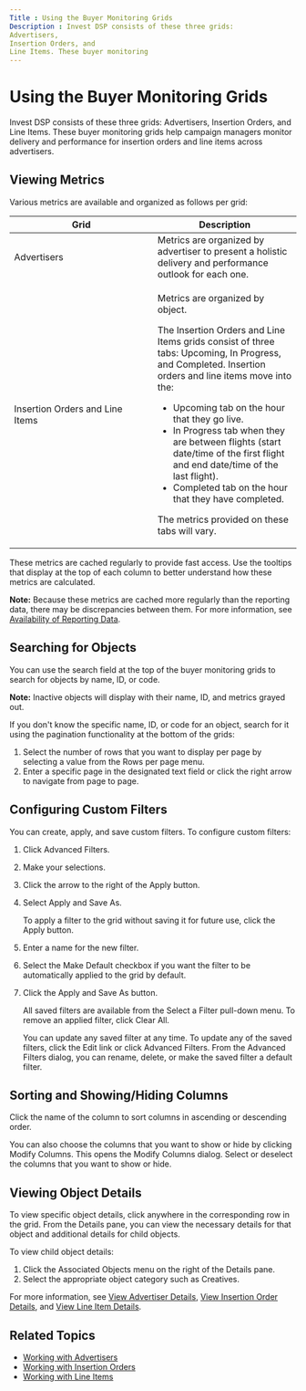 ```yaml
---
Title : Using the Buyer Monitoring Grids
Description : Invest DSP consists of these three grids:
Advertisers,
Insertion Orders, and
Line Items. These buyer monitoring
---
```



# Using the Buyer Monitoring Grids



Invest DSP consists of these three grids:
Advertisers,
Insertion Orders, and
Line Items. These buyer monitoring
grids help campaign managers monitor delivery and performance for
insertion orders and line items across advertisers.



## Viewing Metrics



Various metrics are available and organized as follows per grid:

<table id="ID-000000ae__table_3191f7d7-361c-4881-b50b-aec046cb56f2"
class="table frame-all">
<colgroup>
<col style="width: 50%" />
<col style="width: 50%" />
</colgroup>
<thead class="thead">
<tr class="header row">
<th
id="ID-000000ae__table_3191f7d7-361c-4881-b50b-aec046cb56f2__entry__1"
class="entry">Grid</th>
<th
id="ID-000000ae__table_3191f7d7-361c-4881-b50b-aec046cb56f2__entry__2"
class="entry">Description</th>
</tr>
</thead>
<tbody class="tbody">
<tr class="odd row">
<td class="entry"
headers="ID-000000ae__table_3191f7d7-361c-4881-b50b-aec046cb56f2__entry__1">Advertisers</td>
<td class="entry"
headers="ID-000000ae__table_3191f7d7-361c-4881-b50b-aec046cb56f2__entry__2">Metrics
are organized by advertiser to present a holistic delivery and
performance outlook for each one.</td>
</tr>
<tr class="even row">
<td class="entry"
headers="ID-000000ae__table_3191f7d7-361c-4881-b50b-aec046cb56f2__entry__1">Insertion
Orders and Line Items</td>
<td class="entry"
headers="ID-000000ae__table_3191f7d7-361c-4881-b50b-aec046cb56f2__entry__2"><p>Metrics
are organized by object.</p>

The Insertion Orders and <span
class="keyword wintitle">Line Items grids consist of three tabs:
Upcoming, <span
class="ph uicontrol">In Progress, and <span
class="ph uicontrol">Completed. Insertion orders and line items
move into the:
<ul>
<li>Upcoming tab on the hour that they
go live.</li>
<li>In Progress tab when they are
between flights (start date/time of the first flight and end date/time
of the last flight).</li>
<li>Completed tab on the hour that
they have completed.</li>
</ul>

<p>The metrics provided on these tabs will vary.</p></td>
</tr>
</tbody>
</table>



These metrics are cached regularly to provide fast access. Use the
tooltips that display at the top of each column to better understand how
these metrics are calculated.



<b>Note:</b> Because these metrics are cached
more regularly than the reporting data, there may be discrepancies
between them. For more information, see
<a href="availability-of-reporting-data.md" class="xref">Availability
of Reporting Data</a>.






## Searching for Objects

You can use the search field at the top of the buyer monitoring grids to
search for objects by name, ID, or code.



<b>Note:</b> Inactive objects will display
with their name, ID, and metrics grayed out.





If you don't know the specific name, ID, or code for an object, search
for it using the pagination functionality at the bottom of the grids:

1.  Select the number of rows that you want to display per page by
    selecting a value from the Rows per
    page menu.
2.  Enter a specific page in the designated text field or click the
    right arrow to navigate from page to page.





## Configuring Custom Filters



You can create, apply, and save custom filters. To configure custom
filters:

1.  Click Advanced Filters.

2.  Make your selections.

3.  Click the arrow to the right of the
    Apply button.

4.  Select Apply and Save As.

    To apply a filter to the grid without saving it for future use,
    click the Apply button.

5.  Enter a name for the new filter.

6.  Select the Make Default checkbox
    if you want the filter to be automatically applied to the grid by
    default.

7.  Click the Apply and Save As
    button.

    All saved filters are available from the
    Select a Filter pull-down menu. To
    remove an applied filter, click Clear
    All.

    You can update any saved filter at any time. To update any of the
    saved filters, click the Edit link
    or click Advanced Filters. From
    the Advanced Filters dialog,
    you can rename, delete, or make the saved filter a default filter.






## Sorting and Showing/Hiding Columns

Click the name of the column to sort columns in ascending or descending
order.

You can also choose the columns that you want to show or hide by
clicking Modify Columns. This opens
the Modify Columns dialog. Select
or deselect the columns that you want to show or hide.




## Viewing Object Details

To view specific object details, click anywhere in the corresponding row
in the grid. From the Details
pane, you can view the necessary details for that object and additional
details for child objects.



To view child object details:

1.  Click the Associated Objects menu
    on the right of the Details
    pane.
2.  Select the appropriate object category such as
    Creatives.



For more information, see
<a href="view-advertiser-details.md" class="xref"
title="The Advertiser Details screen shows you the settings and essential metrics for a specific advertiser, provides visualizations of the advertiser&#39;s performance, and offers quick access to the advertiser&#39;s child objects.">View
Advertiser Details</a>,
<a href="view-insertion-order-details.md" class="xref"
title="The Insertion Order Details screen displays settings for a specific insertion order, essential metrics, and performance visualizations.">View
Insertion Order Details</a>, and
<a href="view-line-item-details.md" class="xref">View Line Item
Details</a>.




## Related Topics

- <a href="working-with-advertisers.md" class="xref">Working with
  Advertisers</a>
- <a href="working-with-insertion-orders.md" class="xref">Working with
  Insertion Orders</a>
- <a href="working-with-line-items.md" class="xref">Working with Line
  Items</a>






